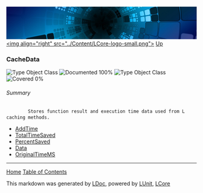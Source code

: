 ![](../Content/LCore-banner-small.png "")
[&lt;img align=&quot;right&quot; src=&quot;../Content/LCore-logo-small.png&quot;&gt;](../../README.md)
[Up](../L.md)

### CacheData
![Type Object Class](http://b.repl.ca/v1/Type-Object%20Class-lightgrey.png "") ![Documented 100%](http://b.repl.ca/v1/Documented-100%25-brightgreen.png "")
![Type Object Class](http://b.repl.ca/v1/Type-Object%20Class-lightgrey.png "") ![Covered 0%](http://b.repl.ca/v1/Covered-0%25-red.png "")

###### Summary

            Stores function result and execution time data used from L caching methods.
            
 - [AddTime](CacheData_AddTime.md)
 - [TotalTimeSaved](CacheData_TotalTimeSaved.md)
 - [PercentSaved](CacheData_PercentSaved.md)
 - [Data](CacheData_Data.md)
 - [OriginalTimeMS](CacheData_OriginalTimeMS.md)



---

[Home](../../README.md) [Table of Contents](../../TableOfContents.md)

This markdown was generated by [LDoc](https://github.com/CodeSingularity/LDoc), powered by [LUnit](https://github.com/CodeSingularity/LUnit), [LCore](https://github.com/CodeSingularity/LCore)
